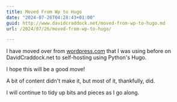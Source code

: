 ```yaml
---
title: Moved From Wp to Hugo
date: "2024-07-26T04:28:43+01:00"
guid: http://www.davidcraddock.net/moved-from-wp-to-hugo.md
url: /2024/07/26/moved-from-wp-to-hugo/

---
```


I have moved over from [wordpress.com](https://wordpress.com) that I was using before on DavidCraddock.net to self-hosting using Python's Hugo.

I hope this will be a good move!

A bit of content didn't make it, but most of it, thankfully, did.

I will continue to tidy up bits and pieces as I go along.

